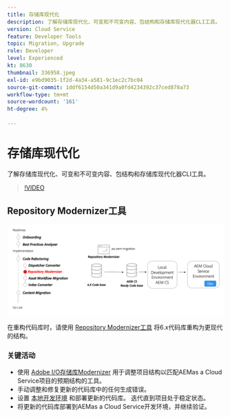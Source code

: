 ```yaml
---
title: 存储库现代化
description: 了解存储库现代化、可变和不可变内容、包结构和存储库现代化器CLI工具。
version: Cloud Service
feature: Developer Tools
topic: Migration, Upgrade
role: Developer
level: Experienced
kt: 8630
thumbnail: 336958.jpeg
exl-id: e9bd9035-1f2d-4a34-a581-9c1ec2c7bc04
source-git-commit: 1ddf6154d50a341d9a0fd4234392c37ced878a73
workflow-type: tm+mt
source-wordcount: '161'
ht-degree: 4%

---
```


# 存储库现代化

了解存储库现代化、可变和不可变内容、包结构和存储库现代化器CLI工具。

>[!VIDEO](https://video.tv.adobe.com/v/336958/?quality=12&learn=on)

## Repository Modernizer工具

![Repository Modernizer](./assets/repository-modernizer.png)

在重构代码库时，请使用 [Repository Modernizer工具](https://experienceleague.adobe.com/docs/experience-manager-cloud-service/moving/refactoring-tools/repo-modernizer.html) 将6.x代码库重构为更现代的结构。

### 关键活动

* 使用 [Adobe I/O存储库Modernizer](https://github.com/adobe/aio-cli-plugin-aem-cloud-service-migration#command-aio-aem-migrationrepository-modernizer) 用于调整项目结构以匹配AEMas a Cloud Service项目的预期结构的工具。
* 手动调整和修复更新的代码库中的任何生成错误。
* 设置 [本地开发环境](https://experienceleague.adobe.com/docs/experience-manager-learn/cloud-service/local-development-environment-set-up/overview.html) 和部署更新的代码库。 迭代直到项目处于稳定状态。
* 将更新的代码库部署到AEMas a Cloud Service开发环境，并继续验证。
